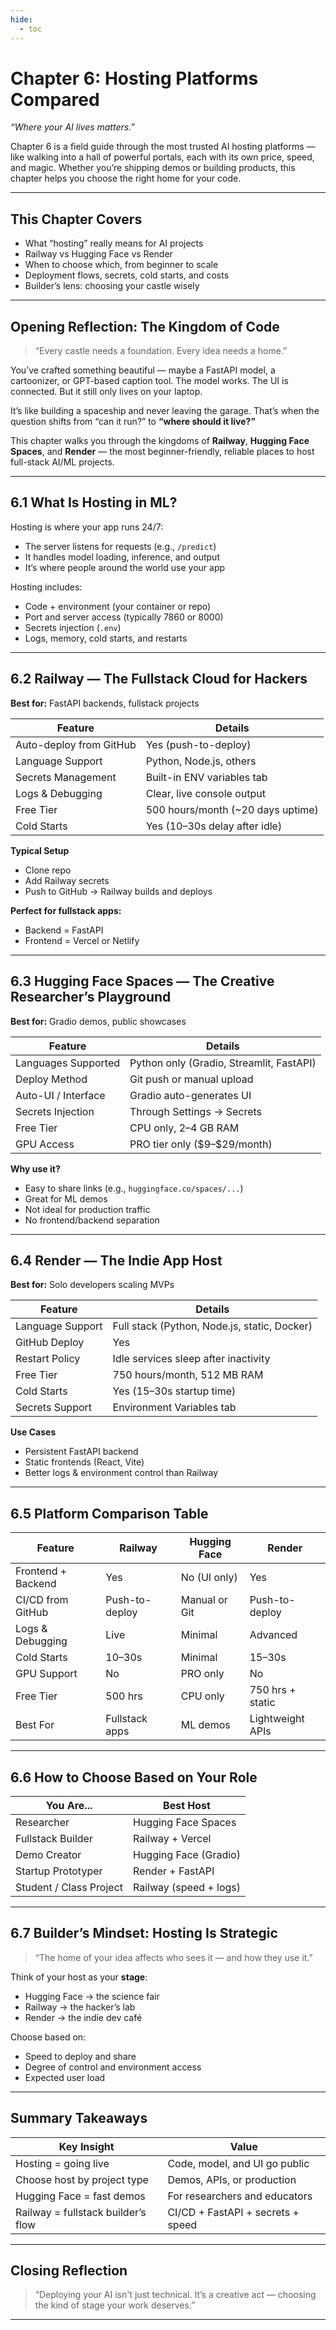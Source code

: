 ```yaml
---
hide:
  - toc
---
```


# Chapter 6: Hosting Platforms Compared

*“Where your AI lives matters.”*

Chapter 6 is a field guide through the most trusted AI hosting platforms — like walking into a hall of powerful portals, each with its own price, speed, and magic. Whether you’re shipping demos or building products, this chapter helps you choose the right home for your code.

---

## This Chapter Covers

* What “hosting” really means for AI projects
* Railway vs Hugging Face vs Render
* When to choose which, from beginner to scale
* Deployment flows, secrets, cold starts, and costs
* Builder’s lens: choosing your castle wisely

---

## Opening Reflection: The Kingdom of Code

> “Every castle needs a foundation. Every idea needs a home.”

You’ve crafted something beautiful — maybe a FastAPI model, a cartoonizer, or GPT-based caption tool.
The model works. The UI is connected.
But it still only lives on your laptop.

It’s like building a spaceship and never leaving the garage.
That’s when the question shifts from “can it run?” to **“where should it live?”**

This chapter walks you through the kingdoms of **Railway**, **Hugging Face Spaces**, and **Render** — the most beginner-friendly, reliable places to host full-stack AI/ML projects.

---

## 6.1 What Is Hosting in ML?

Hosting is where your app runs 24/7:

* The server listens for requests (e.g., `/predict`)
* It handles model loading, inference, and output
* It’s where people around the world use your app

Hosting includes:

* Code + environment (your container or repo)
* Port and server access (typically 7860 or 8000)
* Secrets injection (`.env`)
* Logs, memory, cold starts, and restarts

---

## 6.2 Railway — The Fullstack Cloud for Hackers

**Best for:** FastAPI backends, fullstack projects

| Feature                 | Details                            |
| ----------------------- | ---------------------------------- |
| Auto-deploy from GitHub | Yes (push-to-deploy)               |
| Language Support        | Python, Node.js, others            |
| Secrets Management      | Built-in ENV variables tab         |
| Logs & Debugging        | Clear, live console output         |
| Free Tier               | 500 hours/month (\~20 days uptime) |
| Cold Starts             | Yes (10–30s delay after idle)      |

**Typical Setup**

* Clone repo
* Add Railway secrets
* Push to GitHub → Railway builds and deploys

**Perfect for fullstack apps:**

* Backend = FastAPI
* Frontend = Vercel or Netlify

---

## 6.3 Hugging Face Spaces — The Creative Researcher’s Playground

**Best for:** Gradio demos, public showcases

| Feature             | Details                                  |
| ------------------- | ---------------------------------------- |
| Languages Supported | Python only (Gradio, Streamlit, FastAPI) |
| Deploy Method       | Git push or manual upload                |
| Auto-UI / Interface | Gradio auto-generates UI                 |
| Secrets Injection   | Through Settings → Secrets               |
| Free Tier           | CPU only, 2–4 GB RAM                     |
| GPU Access          | PRO tier only (\$9–\$29/month)           |

**Why use it?**

* Easy to share links (e.g., `huggingface.co/spaces/...`)
* Great for ML demos
* Not ideal for production traffic
* No frontend/backend separation

---

## 6.4 Render — The Indie App Host

**Best for:** Solo developers scaling MVPs

| Feature          | Details                                      |
| ---------------- | -------------------------------------------- |
| Language Support | Full stack (Python, Node.js, static, Docker) |
| GitHub Deploy    | Yes                                          |
| Restart Policy   | Idle services sleep after inactivity         |
| Free Tier        | 750 hours/month, 512 MB RAM                  |
| Cold Starts      | Yes (15–30s startup time)                    |
| Secrets Support  | Environment Variables tab                    |

**Use Cases**

* Persistent FastAPI backend
* Static frontends (React, Vite)
* Better logs & environment control than Railway

---

## 6.5 Platform Comparison Table

| Feature            | Railway        | Hugging Face  | Render           |
| ------------------ | -------------- | ------------- | ---------------- |
| Frontend + Backend | Yes            | No (UI only)  | Yes              |
| CI/CD from GitHub  | Push-to-deploy | Manual or Git | Push-to-deploy   |
| Logs & Debugging   | Live           | Minimal       | Advanced         |
| Cold Starts        | 10–30s         | Minimal       | 15–30s           |
| GPU Support        | No             | PRO only      | No               |
| Free Tier          | 500 hrs        | CPU only      | 750 hrs + static |
| Best For           | Fullstack apps | ML demos      | Lightweight APIs |

---

## 6.6 How to Choose Based on Your Role

| You Are...              | Best Host              |
| ----------------------- | ---------------------- |
| Researcher              | Hugging Face Spaces    |
| Fullstack Builder       | Railway + Vercel       |
| Demo Creator            | Hugging Face (Gradio)  |
| Startup Prototyper      | Render + FastAPI       |
| Student / Class Project | Railway (speed + logs) |

---

## 6.7 Builder’s Mindset: Hosting Is Strategic

> “The home of your idea affects who sees it — and how they use it.”

Think of your host as your **stage**:

* Hugging Face → the science fair
* Railway → the hacker’s lab
* Render → the indie dev café

Choose based on:

* Speed to deploy and share
* Degree of control and environment access
* Expected user load

---

## Summary Takeaways

| Key Insight                        | Value                             |
| ---------------------------------- | --------------------------------- |
| Hosting = going live               | Code, model, and UI go public     |
| Choose host by project type        | Demos, APIs, or production        |
| Hugging Face = fast demos          | For researchers and educators     |
| Railway = fullstack builder’s flow | CI/CD + FastAPI + secrets + speed |

---

## Closing Reflection

> “Deploying your AI isn't just technical.
> It’s a creative act — choosing the kind of stage your work deserves.”

---